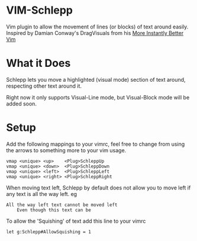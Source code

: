VIM-Schlepp
===========
Vim plugin to allow the movement of lines (or blocks) of text around easily.
Inspired by Damian Conway's DragVisuals from his
[More Instantly Better Vim](http://programming.oreilly.com/2013/10/more-instantly-better-vim.html)

What it Does
============
Schlepp lets you move a highlighted (visual mode) section of text around,
respecting other text around it.

Right now it only supports Visual-Line mode, but Visual-Block mode will be added
soon.

Setup
=====
Add the following mappings to your vimrc, feel free to change from using the
arrows to something more to your vim usage.

```vimscript
vmap <unique> <up>    <Plug>SchleppUp
vmap <unique> <down>  <Plug>SchleppDown
vmap <unique> <left>  <Plug>SchleppLeft
vmap <unique> <right> <Plug>SchleppRight
```

When moving text left, Schlepp by default does not allow you to move left if any
text is all the way left. eg
```text
All the way left text cannot be moved left
    Even though this text can be
```
To allow the 'Squishing' of text add this line to your vimrc
```vimscript
let g:Schlepp#AllowSquishing = 1
```
